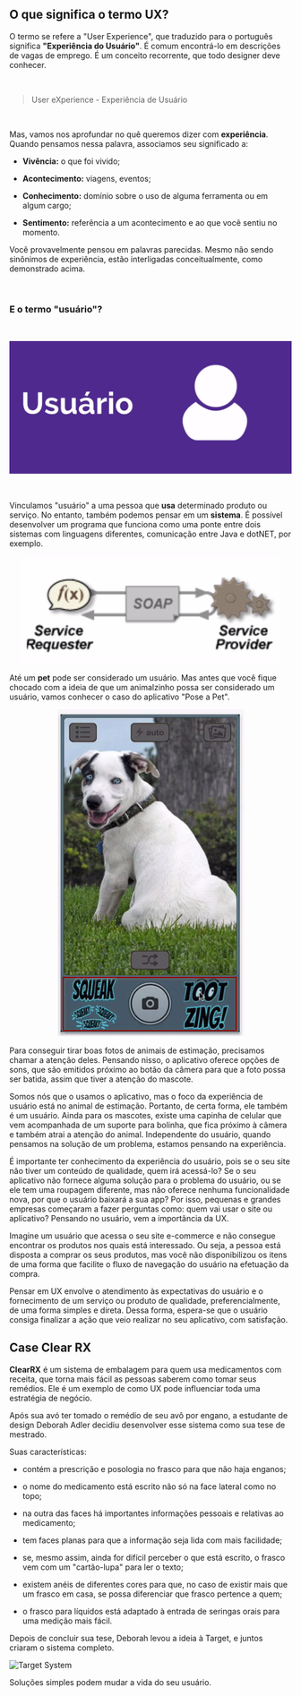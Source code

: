 ## O que significa o termo UX?

O termo se refere a "User Experience", que traduzido para o português significa **"Experiência do Usuário"**. É comum encontrá-lo em descrições de vagas de emprego. É um conceito recorrente, que todo designer deve conhecer.

<br>

> User eXperience - Experiência de Usuário 

<br>

Mas, vamos nos aprofundar no quê queremos dizer com **experiência**. Quando pensamos nessa palavra, associamos seu significado a:

+ **Vivência:** o que foi vivido;

+ **Acontecimento:** viagens, eventos;

+ **Conhecimento:** domínio sobre o uso de alguma ferramenta ou em algum cargo;

+ **Sentimento:** referência a um acontecimento e ao que você sentiu no momento.

Você provavelmente pensou em palavras parecidas. Mesmo não sendo sinônimos de experiência, estão interligadas conceitualmente, como demonstrado acima.

<br>

### E o termo "usuário"?

<br>

<div align="center">
  
![User](images/user.png)
  
</div>

<br>

Vinculamos "usuário" a uma pessoa que **usa** determinado produto ou serviço. No entanto, também podemos pensar em um **sistema**. É possível desenvolver um programa que funciona como uma ponte entre dois sistemas com linguagens diferentes, comunicação entre Java e dotNET, por exemplo.

<div align="center">

![Soap](images/soap.png)

</div>

Até um **pet** pode ser considerado um usuário. Mas antes que você fique chocado com a ideia de que um animalzinho possa ser considerado um usuário, vamos conhecer o caso do aplicativo "Pose a Pet".

<div align="center">

![Pose a Pet](images/pose-pet.png)

</div>

Para conseguir tirar boas fotos de animais de estimação, precisamos chamar a atenção deles. Pensando nisso, o aplicativo oferece opções de sons, que são emitidos próximo ao botão da câmera para que a foto possa ser batida, assim que tiver a atenção do mascote.

Somos nós que o usamos o aplicativo, mas o foco da experiência de usuário está no animal de estimação. Portanto, de certa forma, ele também é um usuário. Ainda para os mascotes, existe uma capinha de celular que vem acompanhada de um suporte para bolinha, que fica próximo à câmera e também atrai a atenção do animal. Independente do usuário, quando pensamos na solução de um problema, estamos pensando na experiência.

É importante ter conhecimento da experiência do usuário, pois se o seu site não tiver um conteúdo de qualidade, quem irá acessá-lo? Se o seu aplicativo não fornece alguma solução para o problema do usuário, ou se ele tem uma roupagem diferente, mas não oferece nenhuma funcionalidade nova, por que o usuário baixará a sua app? Por isso, pequenas e grandes empresas começaram a fazer perguntas como: quem vai usar o site ou aplicativo? Pensando no usuário, vem a importância da UX.

Imagine um usuário que acessa o seu site e-commerce e não consegue encontrar os produtos nos quais está interessado. Ou seja, a pessoa está disposta a comprar os seus produtos, mas você não disponibilizou os itens de uma forma que facilite o fluxo de navegação do usuário na efetuação da compra.

Pensar em UX envolve o atendimento às expectativas do usuário e o fornecimento de um serviço ou produto de qualidade, preferencialmente, de uma forma simples e direta. Dessa forma, espera-se que o usuário consiga finalizar a ação que veio realizar no seu aplicativo, com satisfação.


## Case Clear RX

**ClearRX** é um sistema de embalagem para quem usa medicamentos com receita, que torna mais fácil as pessoas saberem como tomar seus remédios. Ele é um exemplo de como UX pode influenciar toda uma estratégia de negócio.

Após sua avó ter tomado o remédio de seu avô por engano, a estudante de design Deborah Adler decidiu desenvolver esse sistema como sua tese de mestrado.

Suas características:

+ contém a prescrição e posologia no frasco para que não haja enganos;

+ o nome do medicamento está escrito não só na face lateral como no topo;

+ na outra das faces há importantes informações pessoais e relativas ao medicamento;

+ tem faces planas para que a informação seja lida com mais facilidade;

+ se, mesmo assim, ainda for difícil perceber o que está escrito, o frasco vem com um "cartão-lupa" para ler o texto;

+ existem anéis de diferentes cores para que, no caso de existir mais que um frasco em casa, se possa diferenciar que frasco pertence a quem;

+ o frasco para líquidos está adaptado à entrada de seringas orais para uma medição mais fácil.


Depois de concluir sua tese, Deborah levou a ideia à Target, e juntos criaram o sistema completo.

![Target System](images/target_system.png)

Soluções simples podem mudar a vida do seu usuário.
